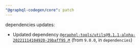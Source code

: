 ```yaml
---
"@graphql-codegen/core": patch
---
```

dependencies updates:
  - Updated dependency [`@graphql-tools/utils@9.1.1-alpha-20221114104920-29baff95` ↗︎](https://www.npmjs.com/package/@graphql-tools/utils/v/9.1.1) (from `9.0.0`, in `dependencies`)
